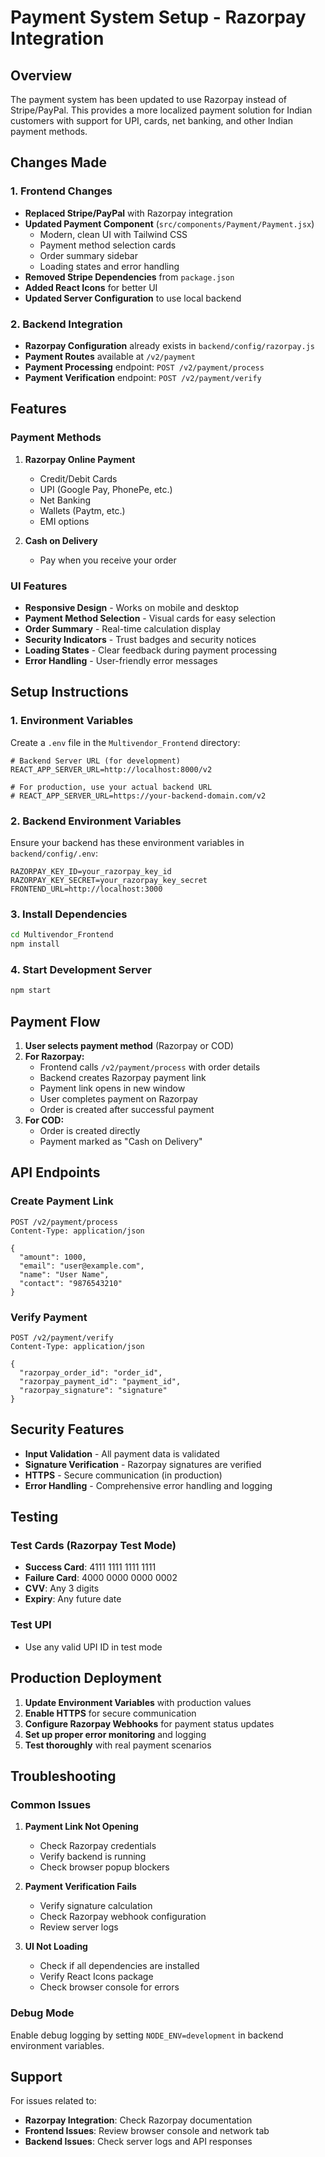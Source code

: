# Payment System Setup - Razorpay Integration

## Overview
The payment system has been updated to use Razorpay instead of Stripe/PayPal. This provides a more localized payment solution for Indian customers with support for UPI, cards, net banking, and other Indian payment methods.

## Changes Made

### 1. Frontend Changes
- **Replaced Stripe/PayPal** with Razorpay integration
- **Updated Payment Component** (`src/components/Payment/Payment.jsx`)
  - Modern, clean UI with Tailwind CSS
  - Payment method selection cards
  - Order summary sidebar
  - Loading states and error handling
- **Removed Stripe Dependencies** from `package.json`
- **Added React Icons** for better UI
- **Updated Server Configuration** to use local backend

### 2. Backend Integration
- **Razorpay Configuration** already exists in `backend/config/razorpay.js`
- **Payment Routes** available at `/v2/payment`
- **Payment Processing** endpoint: `POST /v2/payment/process`
- **Payment Verification** endpoint: `POST /v2/payment/verify`

## Features

### Payment Methods
1. **Razorpay Online Payment**
   - Credit/Debit Cards
   - UPI (Google Pay, PhonePe, etc.)
   - Net Banking
   - Wallets (Paytm, etc.)
   - EMI options

2. **Cash on Delivery**
   - Pay when you receive your order

### UI Features
- **Responsive Design** - Works on mobile and desktop
- **Payment Method Selection** - Visual cards for easy selection
- **Order Summary** - Real-time calculation display
- **Security Indicators** - Trust badges and security notices
- **Loading States** - Clear feedback during payment processing
- **Error Handling** - User-friendly error messages

## Setup Instructions

### 1. Environment Variables
Create a `.env` file in the `Multivendor_Frontend` directory:

```env
# Backend Server URL (for development)
REACT_APP_SERVER_URL=http://localhost:8000/v2

# For production, use your actual backend URL
# REACT_APP_SERVER_URL=https://your-backend-domain.com/v2
```

### 2. Backend Environment Variables
Ensure your backend has these environment variables in `backend/config/.env`:

```env
RAZORPAY_KEY_ID=your_razorpay_key_id
RAZORPAY_KEY_SECRET=your_razorpay_key_secret
FRONTEND_URL=http://localhost:3000
```

### 3. Install Dependencies
```bash
cd Multivendor_Frontend
npm install
```

### 4. Start Development Server
```bash
npm start
```

## Payment Flow

1. **User selects payment method** (Razorpay or COD)
2. **For Razorpay:**
   - Frontend calls `/v2/payment/process` with order details
   - Backend creates Razorpay payment link
   - Payment link opens in new window
   - User completes payment on Razorpay
   - Order is created after successful payment
3. **For COD:**
   - Order is created directly
   - Payment marked as "Cash on Delivery"

## API Endpoints

### Create Payment Link
```
POST /v2/payment/process
Content-Type: application/json

{
  "amount": 1000,
  "email": "user@example.com",
  "name": "User Name",
  "contact": "9876543210"
}
```

### Verify Payment
```
POST /v2/payment/verify
Content-Type: application/json

{
  "razorpay_order_id": "order_id",
  "razorpay_payment_id": "payment_id",
  "razorpay_signature": "signature"
}
```

## Security Features

- **Input Validation** - All payment data is validated
- **Signature Verification** - Razorpay signatures are verified
- **HTTPS** - Secure communication (in production)
- **Error Handling** - Comprehensive error handling and logging

## Testing

### Test Cards (Razorpay Test Mode)
- **Success Card**: 4111 1111 1111 1111
- **Failure Card**: 4000 0000 0000 0002
- **CVV**: Any 3 digits
- **Expiry**: Any future date

### Test UPI
- Use any valid UPI ID in test mode

## Production Deployment

1. **Update Environment Variables** with production values
2. **Enable HTTPS** for secure communication
3. **Configure Razorpay Webhooks** for payment status updates
4. **Set up proper error monitoring** and logging
5. **Test thoroughly** with real payment scenarios

## Troubleshooting

### Common Issues

1. **Payment Link Not Opening**
   - Check Razorpay credentials
   - Verify backend is running
   - Check browser popup blockers

2. **Payment Verification Fails**
   - Verify signature calculation
   - Check Razorpay webhook configuration
   - Review server logs

3. **UI Not Loading**
   - Check if all dependencies are installed
   - Verify React Icons package
   - Check browser console for errors

### Debug Mode
Enable debug logging by setting `NODE_ENV=development` in backend environment variables.

## Support

For issues related to:
- **Razorpay Integration**: Check Razorpay documentation
- **Frontend Issues**: Review browser console and network tab
- **Backend Issues**: Check server logs and API responses 